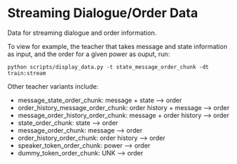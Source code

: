 # Streaming Dialogue/Order Data

Data for streaming dialogue and order information.

To view for example, the teacher that takes message and state information as input, and the order for a given power as ouput, run:
```
python scripts/display_data.py -t state_message_order_chunk -dt train:stream
```

Other teacher variants include:
- message_state_order_chunk: message + state --> order
- order_history_message_order_chunk: order history + message --> order
- message_order_history_order_chunk: message + order history --> order
- state_order_chunk: state --> order
- message_order_chunk: message --> order
- order_history_order_chunk: order history --> order
- speaker_token_order_chunk: power --> order
- dummy_token_order_chunk: UNK --> order